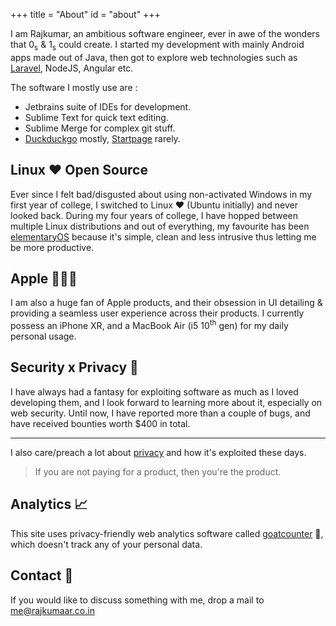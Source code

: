 +++
title = "About"
id = "about"
+++

I am Rajkumar, an ambitious software engineer, ever in awe of the wonders 
that 0<sub>s</sub> & 1<sub>s</sub> could create. 
I started my development with mainly Android apps made out of Java, 
then got to explore web technologies such as [Laravel](https://laravel.com), NodeJS, Angular etc.

The software I mostly use are :
- Jetbrains suite of IDEs for development.
- Sublime Text for quick text editing.
- Sublime Merge for complex git stuff.
- [Duckduckgo](https://duck.com) mostly, [Startpage](https://startpage.com) rarely.

## Linux &hearts; Open Source
Ever since I felt bad/disgusted about using non-activated Windows in my first year of college,
I switched to Linux &hearts; (Ubuntu initially) and never looked back. 
During my four years of college, I have hopped between multiple Linux distributions 
and out of everything, my favourite has been [elementaryOS](https://elementary.io) 
because it's simple, clean and less intrusive thus letting me be more productive.


## Apple 👨🏻‍💻
I am also a huge fan of Apple products, and their obsession in UI detailing 
&amp; providing a seamless user experience across their products. 
I currently possess an iPhone XR, and a MacBook Air (i5 10<sup>th</sup> gen) for my daily personal usage.
 
## Security x Privacy 👻 
I have always had a fantasy for exploiting software as much as I loved developing them, 
and I look forward to learning more about it, especially on web security. Until now, I have reported more than 
a couple of bugs, and have received bounties worth $400 in total.
***
I also care/preach a lot about [privacy](https://privacytools.io) and 
how it's exploited these days.

> If you are not paying for a product, then you're the product.

## Analytics 📈
This site uses privacy-friendly web analytics software called [goatcounter](https://www.goatcounter.com) 🐐, which doesn't track any of your personal data.

## Contact 💬
If you would like to discuss something with me, drop a mail to [me@rajkumaar.co.in](mailto:me@rajkumaar.co.in)
